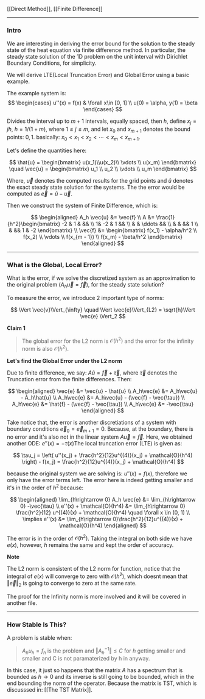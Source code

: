 [[Direct Method]], [[Finite Difference]]

---
### **Intro**

We are interesting in deriving the error bound for the solution to the steady state of the heat equation via finite difference method. In particular, the steady state solution of the 1D problem on the unit interval with Dirichlet Boundary Conditions, for simplicity. 


We will derive LTE(Local Truncation Error) and Global Error using a basic example. 

The example system is: 
$$
\begin{cases}
    u''(x) = f(x) & \forall  x\in [0, 1]
    \\
    u(0) = \alpha, y(1) = \beta 
\end{cases}
$$

Divides the interval up to $m + 1$ intervals, equally spaced, then $h$, define $x_j = jh$, $h = 1/(1 + m)$, where $1\le j \le m$, and let $x_0$ and $x_{m + 1}$ denotes the bound points: $0, 1$. basically: $x_0 < x_1 < x_2 < \cdots < x_{m} < x_{m + 1}$. 

Let's define the quantities here: 

$$
\hat{u} = \begin{bmatrix}
    u(x_1)\\u(x_2)\\ \vdots \\  u(x_m)
\end{bmatrix}
\quad 
\vec{u} = \begin{bmatrix}
    u_1 \\ u_2 \\ \vdots \\ u_m
\end{bmatrix}
$$

Where, $\vec{u}$ denotes the computed results for the grid points and $\hat{u}$ denotes the exact steady state solution for the systems. The the error would be computed as $\vec{e} = \hat{u} -\vec{u}$. 

Then we construct the system of Finite Difference, which is: 

$$
\begin{aligned}
    A_h \vec{u} &= \vec{f}
    \\
    A &= \frac{1}{h^2}\begin{bmatrix}
        -2 & 1 & &&  \\
        1& -2 & 1 && \\
        & & \ddots && \\
        & & &&  1 \\
        & &&  1 & -2
    \end{bmatrix}
    \\
    \vec{f} &= 
    \begin{bmatrix}
        f(x_1) - \alpha/h^2
        \\
        f(x_2)
        \\
        \vdots
        \\
        f(x_{m - 1})
        \\
        f(x_m) - \beta/h^2
    \end{bmatrix}
\end{aligned}
$$

---
### **What is the Global, Local Error?**

What is the error, if we solve the discretized system as an approximation to the original problem ($A_h\vec{u} = \vec{f}$), for the steady state solution? 

To measure the error, we introduce 2 important type of norms: 

$$
\Vert \vec{v}\Vert_{\infty} \quad 
\Vert \vec{e}\Vert_{L2} = \sqrt{h}\Vert \vec{e} \Vert_2
$$

**Claim 1**

> The global error for the L2 norm is $\mathcal{O}(h^2)$ and the error for the infinity norm is also $\mathcal{O}(h^2)$. 

**Let's find the Global Error under the L2 norm**

Due to finite difference, we say: $A\hat{u} = \vec{f} + \vec{\tau}$, where $\vec{\tau}$ denotes the Truncation error from the finite differences. Then: 

$$
\begin{aligned}
    \vec{e} &= \vec{u} - \hat{u}
    \\
    A_h\vec{e} &= A_h\vec{u}  - A_h\hat{u}
    \\
    A_h\vec{e} &= A_h\vec{u} - (\vec{f} - \vec{\tau})
    \\
    A_h\vec{e} &= \hat{f} - (\vec{f} - \vec{\tau})
    \\
    A_h\vec{e} &= -\vec{\tau}
\end{aligned}
$$

Take notice that, the error is another discretiations of a system with boundary conditions $\vec{e}_0 = \vec{e}_{m +1}= 0$. Because, at the boundary, there is no error and it's also not in the linear system $A\vec{u} = \vec{f}$. Here, we obtained another ODE: $e''(x) = - \tau(x)$The local truncation error (LTE) is given as: 

$$
\tau_j = \left(
    u''(x_j) + \frac{h^2}{12}u^{(4)}(x_j) + \mathcal{O}(h^4)
\right) - f(x_j) = \frac{h^2}{12}u^{(4)}(x_j) + \mathcal{O}(h^4)
$$

because the original system we are solving is: $u''(x) = f(x)$, therefore we only have the error terms left. The error here is indeed getting smaller and it's in the order of $h^2$ because: 

$$
\begin{aligned}
    \lim_{h\rightarrow 0} A_h \vec{e} &= \lim_{h\rightarrow 0} -\vec{\tau}
    \\
    e''(x) + \mathcal{O}(h^4) &= 
    \lim_{h\rightarrow 0} \frac{h^2}{12} u^{(4)}(x) + \mathcal{O}(h^4) \quad \forall x \in (0, 1)
    \\
    \implies 
    e''(x) &= \lim_{h\rightarrow 0}\frac{h^2}{12}u^{(4)}(x) + \mathcal{O}(h^4)
\end{aligned}
$$

The error is in the order of $\mathcal{O}(h^2)$. Taking the integral on both side we have $e(x)$, however, $h$ remains the same and kept the order of accuracy. 

**Note**

The L2 norm is consistent of the L2 norm for function, notice that the integral of $e(x)$ will converge to zero with $\mathcal{O}(h^2)$, which doesnt mean that $\Vert \vec{e}\Vert_2$ is going to converge to zero at the same rate. 

The proof for the Infinity norm is more involved and it will be covered in another file. 

---
### **How Stable Is This?**

A problem is stable when: 

> $A_hu_h = f_h$ is the problem and $\Vert A_h^{-1}\Vert \le C$ for $h$ getting smaller and smaller and C is not paramaterized by h in anyway. 

In this case, it just so happens that the matrix $A$ has a spectrum that is bounded as $h\rightarrow 0$ and its inverse is still going to be bounded, which in the end bounding the norm of the operator. Because the matrix is TST, which is discusssed in: [[The TST Matrix]]. 


